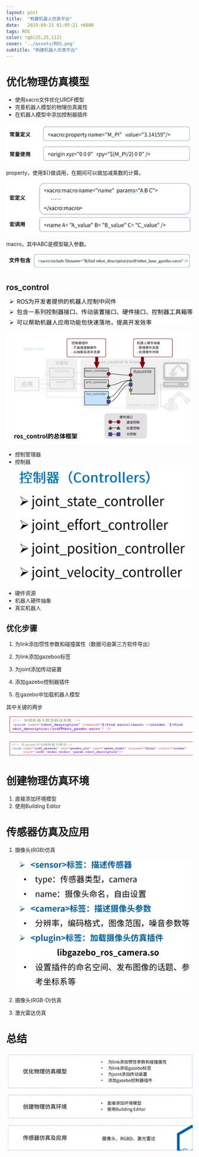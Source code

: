 ```yaml
---
layout: post
title:  "构建机器人仿真平台"
date:   2019-09-21 01:05:21 +0800
tags: ROS
color: rgb(25,25,112)
cover: '../assets/ROS.png'
subtitle: "构建机器人仿真平台"
---
```


# 优化物理仿真模型

- 使用xacro文件优化URDF模型
- 完善机器人模型的物理仿真属性
- 在机器人模型中添加控制器插件

![1569068706850](/assets/9.21/1569068706850.png)

property，使用${}做调用，在期间可以做加减乘数的计算。

![1569068816892](/assets/9.21/1569068816892.png)

macro，其中ABC是模型输入参数。

![1569069285956](/assets/9.21/1569069285956.png)

## ros_control

![1569069443559](/assets/9.21/1569069443559.png)

![1569069478237](/assets/9.21/1569069478237.png)

- 控制管理器
- 控制器![1569069734270](/assets/9.21/1569069734270.png)
- 硬件资源
- 机器人硬件抽象
- 真实机器人

## 优化步骤

1. 为link添加惯性参数和碰撞属性（数据可由第三方软件导出）

2. 为link添加gazeboo标签

3. 为joint添加传动装置

4. 添加gazebo控制器插件

5.  在gazebo中加载机器人模型

   其中关键的两步

![1569070214270](/assets/9.21/1569070214270.png)

![1569070226559](/assets/9.21/1569070226559.png)

# 创建物理仿真环境

1. 直接添加环境模型
2. 使用Building Editor      

# 传感器仿真及应用

1. 摄像头(RGB)仿真

   ![1569071751148](/assets/9.21/1569071751148.png)

2. 摄像头(RGB-D)仿真

3. 激光雷达仿真

# 总结

![1569072656065](/assets/9.21/1569072656065.png)

